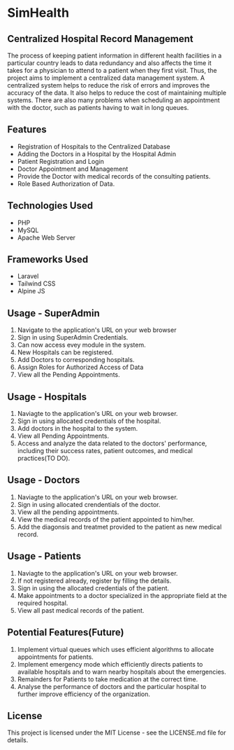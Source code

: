 # SimHealth
## Centralized Hospital Record Management

The process of keeping patient information in different health facilities in a particular
country leads to data redundancy and also affects the time it takes for a physician to attend to a
patient when they first visit. Thus, the project aims to implement a centralized data management
system. A centralized system helps to reduce the risk of errors and improves the accuracy of the
data. It also helps to reduce the cost of maintaining multiple systems. There are also many
problems when scheduling an appointment with the doctor, such as patients having to wait in
long queues.

## Features
* Registration of Hospitals to the Centralized Database
* Adding the Doctors in a Hospital by the Hospital Admin
* Patient Registration and Login
* Doctor Appointment and Management
* Provide the Doctor with medical records of the consulting patients.
* Role Based Authorization of Data.

## Technologies Used
* PHP
* MySQL
* Apache Web Server

## Frameworks Used
* Laravel
* Tailwind CSS
* Alpine JS

## Usage - SuperAdmin
1. Navigate to the application's URL on your web browser
2. Sign in using SuperAdmin Credentials.
3. Can now access evey module in the system.
4. New Hospitals can be registered.
5. Add Doctors to corresponding hospitals.
6. Assign Roles for Authorized Access of Data
7. View all the Pending Appointments.

## Usage - Hospitals
1. Naviagte to the application's URL on your web browser.
2. Sign in using allocated credentials of the hospital.
3. Add doctors in the hospital to the system.
4. View all Pending Appointments.
5. Access and analyze the data related to the doctors' performance, including their success rates, patient outcomes, and medical practices(TO DO).

## Usage - Doctors
1. Naviagte to the application's URL on your web browser.
2. Sign in using allocated crendentials of the doctor.
3. View all the pending appointments.
4. View the medical records of the patient appointed to him/her.
5. Add the diagonsis and treatmet provided to the patient as new medical record.

## Usage - Patients
1. Naviagte to the application's URL on your web browser.
2. If not registered already, register by filling the details.
3. Sign in using the allocated credentials of the patient.
4. Make appointments to a doctor specialized in the appropriate field at the required hospital.
5. View all past medical records of the patient.

## Potential Features(Future)
1. Implement virtual queues which uses efficient algorithms to allocate appointments for patients.
2. Implement emergency mode which efficiently directs patients to available hospitals and to warn nearby hospitals about the emergencies.
3. Remainders for Patients to take medication at the correct time.
4. Analyse the performance of doctors and the particular hospital to further improve efficiency of the organization.

## License
This project is licensed under the MIT License - see the LICENSE.md file for details.


